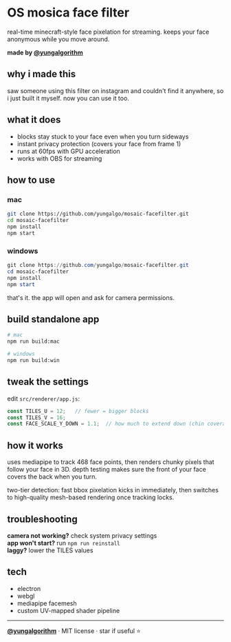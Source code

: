 # OS mosica face filter

real-time minecraft-style face pixelation for streaming. keeps your face anonymous while you move around.

**made by [@yungalgorithm](https://github.com/yungalgo)**

## why i made this

saw someone using this filter on instagram and couldn't find it anywhere, so i just built it myself. now you can use it too.

## what it does

- blocks stay stuck to your face even when you turn sideways
- instant privacy protection (covers your face from frame 1)
- runs at 60fps with GPU acceleration
- works with OBS for streaming

## how to use

### mac

```bash
git clone https://github.com/yungalgo/mosaic-facefilter.git
cd mosaic-facefilter
npm install
npm start
```

### windows

```powershell
git clone https://github.com/yungalgo/mosaic-facefilter.git
cd mosaic-facefilter
npm install
npm start
```

that's it. the app will open and ask for camera permissions.

## build standalone app

```bash
# mac
npm run build:mac

# windows
npm run build:win
```

## tweak the settings

edit `src/renderer/app.js`:

```javascript
const TILES_U = 12;   // fewer = bigger blocks
const TILES_V = 16;
const FACE_SCALE_Y_DOWN = 1.1;  // how much to extend down (chin coverage)
```

## how it works

uses mediapipe to track 468 face points, then renders chunky pixels that follow your face in 3D. depth testing makes sure the front of your face covers the back when you turn.

two-tier detection: fast bbox pixelation kicks in immediately, then switches to high-quality mesh-based rendering once tracking locks.

## troubleshooting

**camera not working?** check system privacy settings  
**app won't start?** run `npm run reinstall`  
**laggy?** lower the TILES values

## tech

- electron
- webgl 
- mediapipe facemesh
- custom UV-mapped shader pipeline

---

**[@yungalgorithm](https://github.com/yungalgo)** · MIT license · star if useful ⭐
